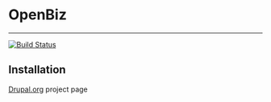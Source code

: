 # OpenBiz

***

[![Build Status](https://travis-ci.org/jozhao/openbiz.svg?branch=7.x-1.x)](https://travis-ci.org/jozhao/openbiz)

## Installation

[Drupal.org](https://www.drupal.org/project/openbiz) project page